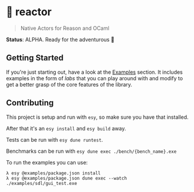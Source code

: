 # 🚀 reactor
> Native Actors for Reason and OCaml

**Status**: ALPHA. Ready for the adventurous 🤠

## Getting Started

If you're just starting out, have a look at the [Examples](/examples) section.
It includes examples in the form of _labs_ that you can play around with and
modify to get a better grasp of the core features of the library.

## Contributing

This project is setup and run with `esy`, so make sure you have that installed.

After that it's an `esy install` and `esy build` away.

Tests can be run with `esy dune runtest`.

Benchmarks can be run with `esy dune exec ./bench/{bench_name}.exe`

To run the examples you can use:

```
λ esy @examples/package.json install
λ esy @examples/package.json dune exec --watch ./examples/sdl/gui_test.exe
```
